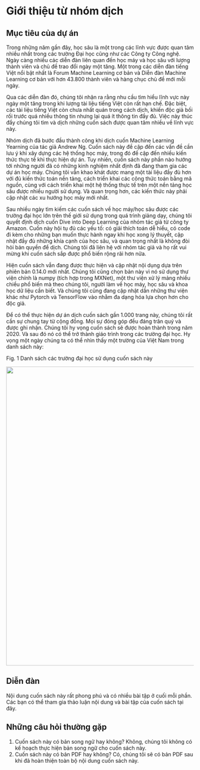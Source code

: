 # Giới thiệu từ nhóm dịch

## Mục tiêu của dự án

Trong những năm gần đây, học sâu là một trong các lĩnh vực được quan tâm nhiều nhất trong các trường Đại học cũng như các Công ty Công nghệ. Ngày càng nhiều các diễn đàn liên quan đến học máy và học sâu với lượng thành viên và chủ đề trao đổi ngày một tăng. Một trong các diễn đàn tiếng Việt nổi bật nhất là Forum Machine Learning cơ bản và Diễn đàn Machine Learning cơ bản với hơn 43.800 thành viên và hàng chục chủ đề mới mỗi ngày.

Qua các diễn đàn đó, chúng tôi nhận ra rằng nhu cầu tìm hiểu lĩnh vực này ngày một tăng trong khi lượng tài liệu tiếng Việt còn rất hạn chế. Đặc biệt, các tài liệu tiếng Việt còn chưa nhất quán trong cách dịch, khiến độc giả bối rối trước quá nhiều thông tin nhưng lại quá ít thông tin đầy đủ. Việc này thúc đẩy chúng tôi tìm và dịch những cuốn sách được quan tâm nhiều về lĩnh vực này.

Nhóm dịch đã bước đầu thành công khi dịch cuốn Machine Learning Yearning của tác giả Andrew Ng. Cuốn sách này đề cập đến các vấn đề cần lưu ý khi xây dựng các hệ thống học máy, trong đó đề cập đến nhiều kiến thức thực tế khi thực hiện dự án. Tuy nhiên, cuốn sách này phần nào hướng tới những người đã có những kinh nghiệm nhất định đã đang tham gia các dự án học máy. Chúng tôi vẫn khao khát được mang một tài liệu đầy đủ hơn với đủ kiến thức toán nền tảng, cách triển khai các công thức toán bằng mã nguồn, cùng với cách triển khai một hệ thống thực tế trên một nền tảng học sâu được nhiều người sử dụng. Và quan trọng hơn, các kiến thức này phải cập nhật các xu hướng học máy mới nhất.

Sau nhiều ngày tìm kiếm các cuốn sách về học máy/học sâu được các trường đại học lớn trên thế giới sử dụng trong quá trình giảng dạy, chúng tôi quyết định dịch cuốn Dive into Deep Learning của nhóm tác giả từ công ty Amazon. Cuốn này hội tụ đủ các yếu tố: có giải thích toán dễ hiểu, có code đi kèm cho những bạn muốn thực hành ngay khi học xong lý thuyết, cập nhật đầy đủ những khía cạnh của học sâu, và quan trọng nhất là không đòi hỏi bản quyền để dịch. Chúng tôi đã liên hệ với nhóm tác giả và họ rất vui mừng khi cuốn sách sắp được phổ biến rộng rãi hơn nữa.

Hiện cuốn sách vẫn đang được thực hiện và cập nhật nội dụng dựa trên phiên bản 0.14.0 mới nhất. Chúng tôi cũng chọn bản này vì nó sử dụng thư viện chính là numpy (tích hợp trong MXNet), một thư viện xử lý mảng nhiều chiều phổ biến mà theo chúng tôi, người làm về học máy, học sâu và khoa học dữ liệu cần biết. Và chúng tôi cũng đang cập nhật dần những thư viện khác như Pytorch và TensorFlow vào nhằm đa dạng hóa lựa chọn hơn cho độc giả.

Để có thể thực hiện dự án dịch cuốn sách gần 1.000 trang này, chúng tôi rất cần sự chung tay từ cộng đồng. Mọi sự đóng góp đều đáng trân quý và được ghi nhận. Chúng tôi hy vọng cuốn sách sẽ được hoàn thành trong năm 2020. Và sau đó nó có thể trở thành giáo trình trong các trường đại học. Hy vọng một ngày chúng ta có thể nhìn thấy một trường của Việt Nam trong danh sách này:

Fig. 1 Danh sách các trường đại học sử dụng cuốn sách này
<p align="left"><img width="800", src="https://i.ibb.co/M2ZXzP6/Screen-Shot-2019-11-27-at-6-37-04-PM.png"></p>

## Diễn đàn
Nội dung cuốn sách này rất phong phú và có nhiều bài tập ở cuối mỗi phần. Các bạn có thể tham gia thảo luận nội dung và bài tập của cuốn sách tại đây.

## Những câu hỏi thường gặp
1. Cuốn sách này có bản song ngữ hay không? Không, chúng tôi không có kế hoạch thực hiện bản song ngữ cho cuốn sách này. 
2. Cuốn sách này có bản PDF hay không? Có, chúng tôi sẽ có bản PDF sau khi đã hoàn thiện toàn bộ nội dung cuốn sách này.
